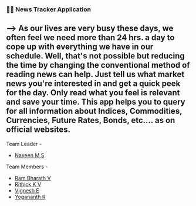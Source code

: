### :man_technologist: **News Tracker Application**

--> As our lives are very busy these days, we often feel we need more than 24 hrs. a day to cope up with everything we have in our schedule. Well, that's not possible but reducing the time by changing the conventional method of reading news can help. Just tell us what market news you're interested in and get a quick peek for the day. Only read what you feel is relevant and save your time. This app helps you to query for all information about Indices, Commodities, Currencies, Future Rates, Bonds, etc.… as on official websites.
---
Team Leader -
- [Naveen M S](https://github.com/IBM-EPBL/IBM-Project-2022-1658423785/tree/master/Assignment/Naveen%20MS)

Team Members -
- [Ram Bharath V](https://github.com/IBM-EPBL/IBM-Project-2022-1658423785/tree/master/Assignment/Ram_Bharath_V) <br>
- [Rithick K V](https://github.com/IBM-EPBL/IBM-Project-2022-1658423785/tree/master/Assignment/Rithick%20K%20V) <br>
- [Vignesh E](https://github.com/IBM-EPBL/IBM-Project-2022-1658423785/tree/master/Assignment/Vignesh%20E) <br>
- [Yogananth R](https://github.com/IBM-EPBL/IBM-Project-2022-1658423785/tree/master/Assignment/Yogananth%20R)
